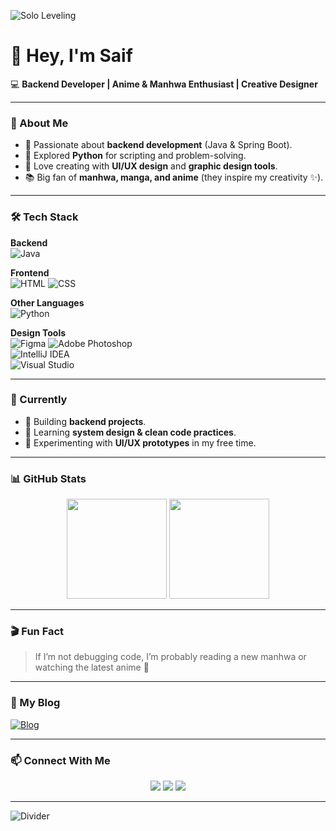 <!-- Banner -->
![Solo Leveling](https://i.ibb.co/hWcKv5s/solo-leveling-banner.gif)
<!-- You can replace with any anime/manga GIF/banner you like -->

# 👋 Hey, I'm Saif  

💻 **Backend Developer | Anime & Manhwa Enthusiast | Creative Designer**

---

### 🌸 About Me  
- 🎯 Passionate about **backend development** (Java & Spring Boot).  
- 🐍 Explored **Python** for scripting and problem-solving.  
- 🎨 Love creating with **UI/UX design** and **graphic design tools**.  
- 📚 Big fan of **manhwa, manga, and anime** (they inspire my creativity ✨).  

---

### 🛠️ Tech Stack  

**Backend**  
![Java](https://img.shields.io/badge/Java-ED8B00?style=for-the-badge&logo=openjdk&logoColor=white)  

**Frontend**  
![HTML](https://img.shields.io/badge/HTML5-E34F26?style=for-the-badge&logo=html5&logoColor=white) 
![CSS](https://img.shields.io/badge/CSS3-1572B6?style=for-the-badge&logo=css3&logoColor=white)  

**Other Languages**  
![Python](https://img.shields.io/badge/Python-3776AB?style=for-the-badge&logo=python&logoColor=white)  

**Design Tools**  
![Figma](https://img.shields.io/badge/Figma-F24E1E?style=for-the-badge&logo=figma&logoColor=white) 
![Adobe Photoshop](https://img.shields.io/badge/Adobe_Photoshop-31A8FF?style=for-the-badge&logo=Adobe-Photoshop&logoColor=white)  
![IntelliJ IDEA](https://img.shields.io/badge/IntelliJIDEA-000000?style=for-the-badge&logo=intellijidea&logoColor=white)  
![Visual Studio](https://img.shields.io/badge/Visual%20Studio-5C2D91?style=for-the-badge&logo=visualstudio&logoColor=white)  

---

### 🌌 Currently  
- 🔭 Building **backend projects**.  
- 🌱 Learning **system design & clean code practices**.  
- 🎨 Experimenting with **UI/UX prototypes** in my free time.  

---

### 📊 GitHub Stats  

<p align="center">
  <img src="https://github-readme-stats.vercel.app/api?username=SaifDesoky&show_icons=true&theme=tokyonight" height="160px"/>
  <img src="https://github-readme-stats.vercel.app/api/top-langs/?username=SaifDesoky&layout=compact&theme=tokyonight" height="160px"/>
</p>


---

### 🎬 Fun Fact  
> If I’m not debugging code, I’m probably reading a new manhwa or watching the latest anime 🍜  

---
### 📝 My Blog  
[![Blog](https://img.shields.io/badge/Blog-Emperor%20Reads-FF6F61?style=for-the-badge&logo=blogger&logoColor=white)](https://emperorreads.blogspot.com/)

---

### 📫 Connect With Me  
<p align="center">
  <a href="www.linkedin.com/in/saif-desoky-1130512b3"><img src="https://img.shields.io/badge/LinkedIn-0077B5?style=for-the-badge&logo=linkedin&logoColor=white"/></a>
 <!-- <a href="YOUR_PORTFOLIO"><img src="https://img.shields.io/badge/Portfolio-000000?style=for-the-badge&logo=vercel&logoColor=white"/></a> -->
  <a href="https://emperorreads.blogspot.com/"><img src="https://img.shields.io/badge/Blog-Emperor%20Reads-FF6F61?style=for-the-badge&logo=blogger&logoColor=white"/></a>
   <a href="https://www.instagram.com/saif._.desoky"><img src="https://img.shields.io/badge/Instagram-E4405F?style=for-the-badge&logo=instagram&logoColor=white"/></a>
</p>


---

<!-- Anime Divider -->
![Divider](https://i.ibb.co/W2B1VgV/anime-divider.gif) 
